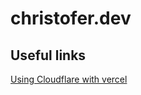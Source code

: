 # christofer.dev

## Useful links
[Using Cloudflare with vercel](https://vercel.com/support/articles/using-cloudflare-with-vercel)